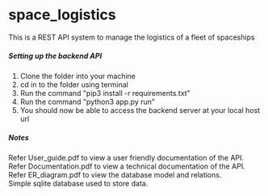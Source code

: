 # space_logistics

This is a REST API system to manage the logistics of a fleet of spaceships

##### Setting up the backend API
1. Clone the folder into your machine
2. cd in to the folder using terminal
3. Run the command "pip3 install -r requirements.txt"
3. Run the command "python3 app.py run"
4. You should now be able to access the backend server at your local host url


##### Notes 
Refer User_guide.pdf to view a user friendly documentation of the API.\
Refer Documentation.pdf to view a technical documentation of the API.\
Refer ER_diagram.pdf to view the database model and relations.\
Simple sqlite database used to store data.
